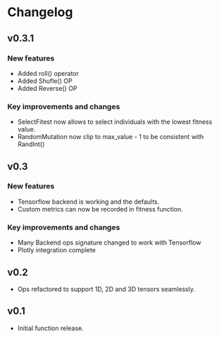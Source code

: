 # Changelog

## v0.3.1

### New features

* Added roll() operator
* Added Shufle() OP
* Added Reverse() OP

### Key improvements and changes

* SelectFitest now allows to select individuals with the lowest fitness value.
* RandomMutation now clip to max_value - 1 to be consistent with RandInt()


## v0.3

### New features

* Tensorflow backend is working and the defaults.
* Custom metrics can now be recorded in fitness function.

### Key improvements and changes

* Many Backend ops signature changed to work with Tensorflow
* Plotly integration complete

## v0.2

* Ops refactored to support 1D, 2D and 3D tensors seamlessly.

## v0.1

* Initial function release.
